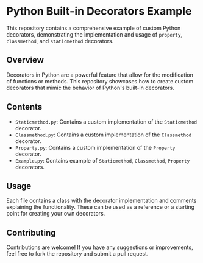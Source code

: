 # Python Built-in Decorators Example

This repository contains a comprehensive example of custom Python decorators, demonstrating the implementation and usage of `property`, `classmethod`, and `staticmethod` decorators.

## Overview

Decorators in Python are a powerful feature that allow for the modification of functions or methods. This repository showcases how to create custom decorators that mimic the behavior of Python's built-in decorators.

## Contents

- `Staticmethod.py`: Contains a custom implementation of the `Staticmethod` decorator.
- `Classmethod.py`: Contains a custom implementation of the `Classmethod` decorator.
- `Property.py`: Contains a custom implementation of the `Property` decorator.
- `Example.py`: Contains example of `Staticmethod`, `Classmethod`, `Property` decorators.

## Usage

Each file contains a class with the decorator implementation and comments explaining the functionality. These can be used as a reference or a starting point for creating your own decorators.


## Contributing

Contributions are welcome! If you have any suggestions or improvements, feel free to fork the repository and submit a pull request.
